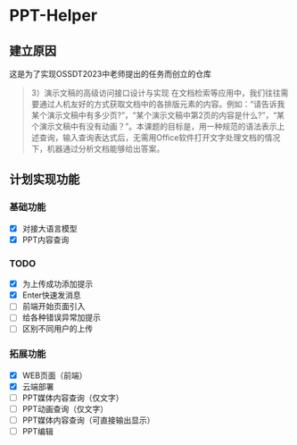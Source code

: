 # PPT-Helper
## 建立原因
这是为了实现OSSDT2023中老师提出的任务而创立的仓库
> 3）演示文稿的高级访问接口设计与实现 在文档检索等应用中，我们往往需要通过人机友好的方式获取文档中的各排版元素的内容。例如：“请告诉我某个演示文稿中有多少页?”，“某个演示文稿中第2页的内容是什么?”，“某个演示文稿中有没有动画？”。本课题的目标是，用一种规范的语法表示上述查询，输入查询表达式后，无需用Office软件打开文字处理文档的情况下，机器通过分析文档能够给出答案。
## 计划实现功能
### 基础功能
- [x] 对接大语言模型
- [x] PPT内容查询
### TODO
- [x] 为上传成功添加提示
- [x] Enter快速发消息
- [ ] 前端开始页面引入
- [ ] 给各种错误异常加提示
- [ ] 区别不同用户的上传
### 拓展功能
- [x] WEB页面（前端）
- [x] 云端部署
- [ ] PPT媒体内容查询（仅文字）
- [ ] PPT动画查询（仅文字）
- [ ] PPT媒体内容查询（可直接输出显示）
- [ ] PPT编辑
